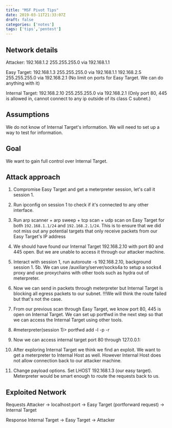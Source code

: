 ```yaml
---
title: "MSF Pivot Tips"
date: 2019-03-11T21:33:07Z
draft: false
categories: ['notes']
tags: ['tips','pentest']
---
```


## Network details

Attacker: 192.168.1.2 255.255.255.0 via 192.168.1.1

Easy Target: 192.168.1.3 255.255.255.0 via 192.168.1.1
              192.168.2.5 255.255.255.0 via 192.168.2.1
(No limit on ports for Easy Target. We can do anything with it)

Internal Target: 192.168.2.10 255.255.255.0 via 192.168.2.1
(Only port 80, 445 is allowed in, cannot connect to any ip outside of its class C subnet.)

## Assumptions

We do not know of Internal Target's information.
We will need to set up a way to test for information.

## Goal

We want to gain full control over Internal Target.

## Attack approach

1. Compromise Easy Target and get a meterpreter session, let's call it session 1.
2. Run ipconfig on session 1 to check if it's connected to any other interface.
3. Run arp scanner + arp sweep + tcp scan + udp scan on Easy Target for both `192.168.1.1/24` and `192.168.2.1/24`. This is to ensure that we did not miss out any potential targets that only receive packets from our Easy Target's IP address
4. We should have found our Internal Target 192.168.2.10 with port 80 and 445 open. But we are unable to access it through our attacker machine.

5. Interact with session 1, run autoroute -s 192.168.2.10, background session 1.
5b. We can use /auxiliary/server/socks4a to setup a socks4 proxy and use proxychains with other tools such as hydra out of meterpreter.

6. Now we can send in packets through meterpreter but Internal Target is blocking all egress packets to our subnet. !!!We will think the route failed but that's not the case.

7. From our previous scan through Easy Target, we know port 80, 445 is open on Internal Target. We can set up portfwd in the next step so that we can access the Internal Target using other tools.
8. #meterpreter(session 1)> portfwd add -l <local port> -p <target port> -r <internal target ip>
9. Now we can access internal target port 80 through 127.0.0.1:<local port>

10. After exploring Internal Target we think we find an exploit. We want to get a meterpreter to Internal Host as well. However Internal Host does not allow connection back to our attacker machine.
11. Change payload options. Set LHOST 192.168.1.3 (our easy target). Meterpreter would be smart enough to route the requests back to us.

## Exploited Network

Requests
Attacker -> localhost:port -> Easy Target (portforward request) -> Internal Target

Response
Internal Target -> Easy Target -> Attacker


